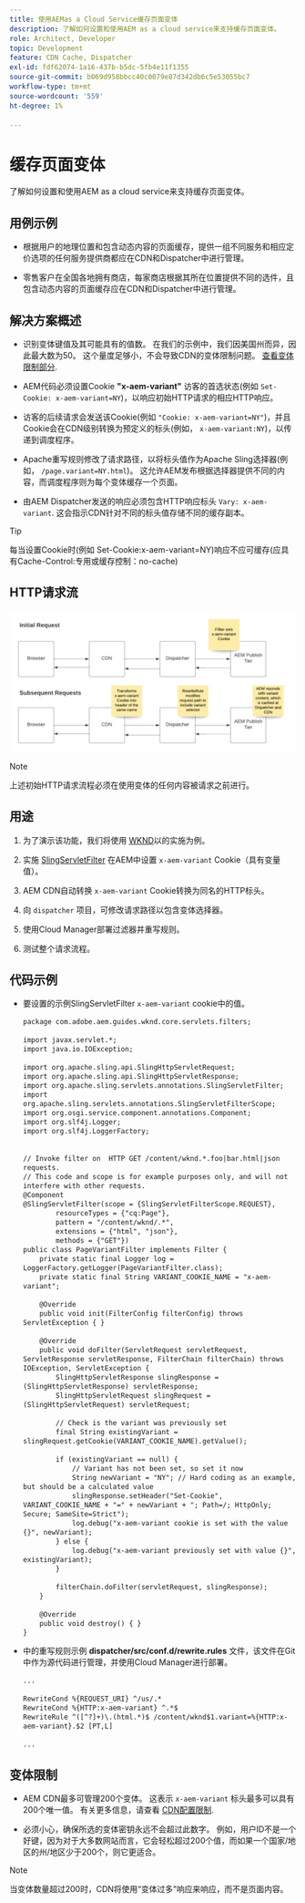 ```yaml
---
title: 使用AEMas a Cloud Service缓存页面变体
description: 了解如何设置和使用AEM as a cloud service来支持缓存页面变体。
role: Architect, Developer
topic: Development
feature: CDN Cache, Dispatcher
exl-id: fdf62074-1a16-437b-b5dc-5fb4e11f1355
source-git-commit: b069d958bbcc40c0079e87d342db6c5e53055bc7
workflow-type: tm+mt
source-wordcount: '559'
ht-degree: 1%

---
```


# 缓存页面变体

了解如何设置和使用AEM as a cloud service来支持缓存页面变体。

## 用例示例

+ 根据用户的地理位置和包含动态内容的页面缓存，提供一组不同服务和相应定价选项的任何服务提供商都应在CDN和Dispatcher中进行管理。

+ 零售客户在全国各地拥有商店，每家商店根据其所在位置提供不同的选件，且包含动态内容的页面缓存应在CDN和Dispatcher中进行管理。

## 解决方案概述

+ 识别变体键值及其可能具有的值数。 在我们的示例中，我们因美国州而异，因此最大数为50。 这个量度足够小，不会导致CDN的变体限制问题。 [查看变体限制部分](#variant-limitations).

+ AEM代码必须设置Cookie __&quot;x-aem-variant&quot;__ 访客的首选状态(例如 `Set-Cookie: x-aem-variant=NY`)，以响应初始HTTP请求的相应HTTP响应。

+ 访客的后续请求会发送该Cookie(例如 `"Cookie: x-aem-variant=NY"`)，并且Cookie会在CDN级别转换为预定义的标头(例如， `x-aem-variant:NY`)，以传递到调度程序。

+ Apache重写规则修改了请求路径，以将标头值作为Apache Sling选择器(例如， `/page.variant=NY.html`)。 这允许AEM发布根据选择器提供不同的内容，而调度程序则为每个变体缓存一个页面。

+ 由AEM Dispatcher发送的响应必须包含HTTP响应标头 `Vary: x-aem-variant`. 这会指示CDN针对不同的标头值存储不同的缓存副本。

>[!TIP]
>
>每当设置Cookie时(例如 Set-Cookie:x-aem-variant=NY)响应不应可缓存(应具有Cache-Control:专用或缓存控制：no-cache)

## HTTP请求流

![变型缓存请求流](./assets/variant-cache-request-flow.png)

>[!NOTE]
>
>上述初始HTTP请求流程必须在使用变体的任何内容被请求之前进行。

## 用途

1. 为了演示该功能，我们将使用 [WKND](https://experienceleague.adobe.com/docs/experience-manager-learn/getting-started-wknd-tutorial-develop/overview.html)以的实施为例。

1. 实施 [SlingServletFilter](https://sling.apache.org/documentation/the-sling-engine/filters.html) 在AEM中设置 `x-aem-variant` Cookie（具有变量值）。

1. AEM CDN自动转换 `x-aem-variant` Cookie转换为同名的HTTP标头。

1. 向 `dispatcher` 项目，可修改请求路径以包含变体选择器。

1. 使用Cloud Manager部署过滤器并重写规则。

1. 测试整个请求流程。

## 代码示例

+ 要设置的示例SlingServletFilter `x-aem-variant` cookie中的值。

   ```
   package com.adobe.aem.guides.wknd.core.servlets.filters;
   
   import javax.servlet.*;
   import java.io.IOException;
   
   import org.apache.sling.api.SlingHttpServletRequest;
   import org.apache.sling.api.SlingHttpServletResponse;
   import org.apache.sling.servlets.annotations.SlingServletFilter;
   import org.apache.sling.servlets.annotations.SlingServletFilterScope;
   import org.osgi.service.component.annotations.Component;
   import org.slf4j.Logger;
   import org.slf4j.LoggerFactory;
   
   
   // Invoke filter on  HTTP GET /content/wknd.*.foo|bar.html|json requests.
   // This code and scope is for example purposes only, and will not interfere with other requests.
   @Component
   @SlingServletFilter(scope = {SlingServletFilterScope.REQUEST},
           resourceTypes = {"cq:Page"},
           pattern = "/content/wknd/.*",
           extensions = {"html", "json"},
           methods = {"GET"})
   public class PageVariantFilter implements Filter {
       private static final Logger log = LoggerFactory.getLogger(PageVariantFilter.class);
       private static final String VARIANT_COOKIE_NAME = "x-aem-variant";
   
       @Override
       public void init(FilterConfig filterConfig) throws ServletException { }
   
       @Override
       public void doFilter(ServletRequest servletRequest, ServletResponse servletResponse, FilterChain filterChain) throws IOException, ServletException {
           SlingHttpServletResponse slingResponse = (SlingHttpServletResponse) servletResponse;
           SlingHttpServletRequest slingRequest = (SlingHttpServletRequest) servletRequest;
   
           // Check is the variant was previously set
           final String existingVariant = slingRequest.getCookie(VARIANT_COOKIE_NAME).getValue();
   
           if (existingVariant == null) {
               // Variant has not been set, so set it now
               String newVariant = "NY"; // Hard coding as an example, but should be a calculated value
               slingResponse.setHeader("Set-Cookie", VARIANT_COOKIE_NAME + "=" + newVariant + "; Path=/; HttpOnly; Secure; SameSite=Strict");
               log.debug("x-aem-variant cookie is set with the value {}", newVariant);
           } else {
               log.debug("x-aem-variant previously set with value {}", existingVariant);
           }
   
           filterChain.doFilter(servletRequest, slingResponse);
       }
   
       @Override
       public void destroy() { }
   }
   ```

+ 中的重写规则示例 __dispatcher/src/conf.d/rewrite.rules__ 文件，该文件在Git中作为源代码进行管理，并使用Cloud Manager进行部署。

   ```
   ...
   
   RewriteCond %{REQUEST_URI} ^/us/.*  
   RewriteCond %{HTTP:x-aem-variant} ^.*$  
   RewriteRule ^([^?]+)\.(html.*)$ /content/wknd$1.variant=%{HTTP:x-aem-variant}.$2 [PT,L] 
   
   ...
   ```

## 变体限制

+ AEM CDN最多可管理200个变体。 这表示 `x-aem-variant` 标头最多可以具有200个唯一值。 有关更多信息，请查看 [CDN配置限制](https://docs.fastly.com/en/guides/resource-limits).

+ 必须小心，确保所选的变体密钥永远不会超过此数字。  例如，用户ID不是一个好键，因为对于大多数网站而言，它会轻松超过200个值，而如果一个国家/地区的州/地区少于200个，则它更适合。

>[!NOTE]
>
>当变体数量超过200时，CDN将使用“变体过多”响应来响应，而不是页面内容。
